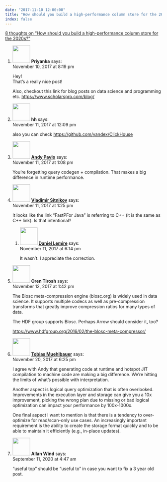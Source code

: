 ```yaml
---
date: "2017-11-10 12:00:00"
title: "How should you build a high-performance column store for the 2020s?"
index: false
---
```


[8 thoughts on &ldquo;How should you build a high-performance column store for the 2020s?&rdquo;](/lemire/blog/2017/11-10-how-should-you-build-a-high-performance-column-store-for-the-2020s)

<ol class="comment-list">
<li id="comment-291176" class="comment even thread-even depth-1">
<div class="comment-author vcard">
<img alt src="https://secure.gravatar.com/avatar/6a692e2e767b8728a164ef39287771ba?s=56&#038;d=mm&#038;r=g" srcset="https://secure.gravatar.com/avatar/6a692e2e767b8728a164ef39287771ba?s=112&#038;d=mm&#038;r=g 2x" class="avatar avatar-56 photo" height="56" width="56" decoding="async" /> <b class="fn">Priyanka</b> <span class="says">says:</span> </div>
<div class="comment-metadata"><time datetime="2017-11-10T20:19:05+00:00">November 10, 2017 at 8:19 pm</time></a> </div>
<div class="comment-content">
<p>Hey!<br/>
That&rsquo;s a really nice post!</p>
<p>Also, checkout this link for blog posts on data science and programming etc. <a href="https://www.scholarspro.com/blog/" rel="nofollow ugc">https://www.scholarspro.com/blog/</a></p>
</div>
</li>
<li id="comment-291224" class="comment odd alt thread-odd thread-alt depth-1">
<div class="comment-author vcard">
<img alt src="https://secure.gravatar.com/avatar/ab5c26463154e12ad5e1eddc72f120e4?s=56&#038;d=mm&#038;r=g" srcset="https://secure.gravatar.com/avatar/ab5c26463154e12ad5e1eddc72f120e4?s=112&#038;d=mm&#038;r=g 2x" class="avatar avatar-56 photo" height="56" width="56" decoding="async" /> <b class="fn">hh</b> <span class="says">says:</span> </div>
<div class="comment-metadata"><time datetime="2017-11-11T12:09:52+00:00">November 11, 2017 at 12:09 pm</time></a> </div>
<div class="comment-content">
<p>also you can check <a href="https://github.com/yandex/ClickHouse" rel="nofollow ugc">https://github.com/yandex/ClickHouse</a></p>
</div>
</li>
<li id="comment-291227" class="comment even thread-even depth-1">
<div class="comment-author vcard">
<img alt src="https://secure.gravatar.com/avatar/5dcbbedd0c3ceebfb5d0051b426e38dc?s=56&#038;d=mm&#038;r=g" srcset="https://secure.gravatar.com/avatar/5dcbbedd0c3ceebfb5d0051b426e38dc?s=112&#038;d=mm&#038;r=g 2x" class="avatar avatar-56 photo" height="56" width="56" loading="lazy" decoding="async" /> <b class="fn"><a href="http://db.cs.cmu.edu" class="url" rel="ugc external nofollow">Andy Pavlo</a></b> <span class="says">says:</span> </div>
<div class="comment-metadata"><time datetime="2017-11-11T13:08:54+00:00">November 11, 2017 at 1:08 pm</time></a> </div>
<div class="comment-content">
<p>You&rsquo;re forgetting query codegen + compilation. That makes a big difference in runtime performance.</p>
</div>
</li>
<li id="comment-291228" class="comment odd alt thread-odd thread-alt depth-1 parent">
<div class="comment-author vcard">
<img alt src="https://secure.gravatar.com/avatar/212115a31533862673813157bcfdd033?s=56&#038;d=mm&#038;r=g" srcset="https://secure.gravatar.com/avatar/212115a31533862673813157bcfdd033?s=112&#038;d=mm&#038;r=g 2x" class="avatar avatar-56 photo" height="56" width="56" loading="lazy" decoding="async" /> <b class="fn"><a href="https://twitter.com/VladimirSitnikv" class="url" rel="ugc external nofollow">Vladimir Sitnikov</a></b> <span class="says">says:</span> </div>
<div class="comment-metadata"><time datetime="2017-11-11T13:25:53+00:00">November 11, 2017 at 1:25 pm</time></a> </div>
<div class="comment-content">
<p>It looks like the link &ldquo;FastPFor Java&rdquo; is referring to C++ (it is the same as C++ link). Is that intentional?</p>
</div>
<ol class="children">
<li id="comment-291238" class="comment byuser comment-author-lemire bypostauthor even depth-2">
<div class="comment-author vcard">
<img alt src="https://secure.gravatar.com/avatar/2ca999bef9535950f5b84281a4dab006?s=56&#038;d=mm&#038;r=g" srcset="https://secure.gravatar.com/avatar/2ca999bef9535950f5b84281a4dab006?s=112&#038;d=mm&#038;r=g 2x" class="avatar avatar-56 photo" height="56" width="56" loading="lazy" decoding="async" /> <b class="fn"><a href="https://lemire.me/en/" class="url" rel="ugc">Daniel Lemire</a></b> <span class="says">says:</span> </div>
<div class="comment-metadata"><time datetime="2017-11-11T18:14:28+00:00">November 11, 2017 at 6:14 pm</time></a> </div>
<div class="comment-content">
<p>It wasn&rsquo;t. I appreciate the correction.</p>
</div>
</li>
</ol>
</li>
<li id="comment-291283" class="comment odd alt thread-even depth-1">
<div class="comment-author vcard">
<img alt src="https://secure.gravatar.com/avatar/5e02c014b9ae0d4964d09a998780074f?s=56&#038;d=mm&#038;r=g" srcset="https://secure.gravatar.com/avatar/5e02c014b9ae0d4964d09a998780074f?s=112&#038;d=mm&#038;r=g 2x" class="avatar avatar-56 photo" height="56" width="56" loading="lazy" decoding="async" /> <b class="fn">Oren Tirosh</b> <span class="says">says:</span> </div>
<div class="comment-metadata"><time datetime="2017-11-12T13:42:26+00:00">November 12, 2017 at 1:42 pm</time></a> </div>
<div class="comment-content">
<p>The Blosc meta-compression engine (blosc.org) is widely used in data science. It supports multiple codecs as well as pre-compression transforms that greatly improve compression ratios for many types of data.</p>
<p>The HDF group supports Blosc. Perhaps Arrow should consider it, too?</p>
<p><a href="https://www.hdfgroup.org/2016/02/the-blosc-meta-compressor/" rel="nofollow ugc">https://www.hdfgroup.org/2016/02/the-blosc-meta-compressor/</a></p>
</div>
</li>
<li id="comment-291758" class="comment even thread-odd thread-alt depth-1">
<div class="comment-author vcard">
<img alt src="https://secure.gravatar.com/avatar/9747d48d3d8457ad319c271161debf50?s=56&#038;d=mm&#038;r=g" srcset="https://secure.gravatar.com/avatar/9747d48d3d8457ad319c271161debf50?s=112&#038;d=mm&#038;r=g 2x" class="avatar avatar-56 photo" height="56" width="56" loading="lazy" decoding="async" /> <b class="fn"><a href="http://www.tobiasmuehlbauer.com/" class="url" rel="ugc external nofollow">Tobias Muehlbauer</a></b> <span class="says">says:</span> </div>
<div class="comment-metadata"><time datetime="2017-11-20T18:25:04+00:00">November 20, 2017 at 6:25 pm</time></a> </div>
<div class="comment-content">
<p>I agree with Andy that generating code at runtime and hotspot JIT compilation to machine code are making a big difference. We&rsquo;re hitting the limits of what&rsquo;s possible with interpretation.</p>
<p>Another aspect is logical query optimization that is often overlooked. Improvements in the execution layer and storage can give you a 10x improvement, picking the wrong plan due to missing or bad logical optimization can impact your performance by 100x-1000x.</p>
<p>One final aspect I want to mention is that there is a tendency to over-optimize for read/scan-only use cases. An increasingly important requirement is the ability to create the storage format quickly and to be able to maintain it efficiently (e.g., in-place updates).</p>
</div>
</li>
<li id="comment-552272" class="comment odd alt thread-even depth-1">
<div class="comment-author vcard">
<img alt src="https://secure.gravatar.com/avatar/b22397be08d21547a8d1763bcbe71c7d?s=56&#038;d=mm&#038;r=g" srcset="https://secure.gravatar.com/avatar/b22397be08d21547a8d1763bcbe71c7d?s=112&#038;d=mm&#038;r=g 2x" class="avatar avatar-56 photo" height="56" width="56" loading="lazy" decoding="async" /> <b class="fn">Allan Wind</b> <span class="says">says:</span> </div>
<div class="comment-metadata"><time datetime="2020-09-11T04:47:54+00:00">September 11, 2020 at 4:47 am</time></a> </div>
<div class="comment-content">
<p>&ldquo;useful top&rdquo; should be &ldquo;useful to&rdquo; in case you want to fix a 3 year old post.</p>
</div>
</li>
</ol>
